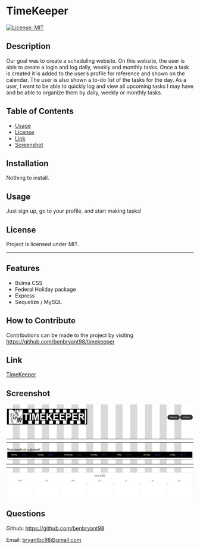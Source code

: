 # TimeKeeper

[![License: MIT](https://img.shields.io/badge/License-MIT-yellow.svg)](https://opensource.org/licenses/MIT)

## Description

Our goal was to create a scheduling website. On this website, the user is able to create a login and log daily, weekly and monthly tasks. Once a task is created it is added to the user’s profile for reference and shown on the calendar. The user is also shown a to-do list of the tasks for the day.
As a user, I want to be able to quickly log and view all upcoming tasks I may have and be able to organize them by daily, weekly or monthly tasks.

## Table of Contents

- [Usage](#usage)
- [License](#license)
- [Link](#link)
- [Screenshot](#screenshot)

## Installation

Nothing to install.

## Usage

Just sign up, go to your profile, and start making tasks!

## License

Project is licensed under MIT.

---

## Features

- Bulma CSS
- Federal Holiday package
- Express
- Sequelize / MySQL

## How to Contribute

Contributions can be made to the project by visiting https://github.com/benbryant98/timekeeper

## Link

[TimeKeeper](https://nameless-ravine-04537.herokuapp.com/)

## Screenshot

![Timekeeper homepage](/timekeeperscreenshot.PNG)

## Questions

Github: https://github.com/benbryant98

Email: bryantbc98@gmail.com
